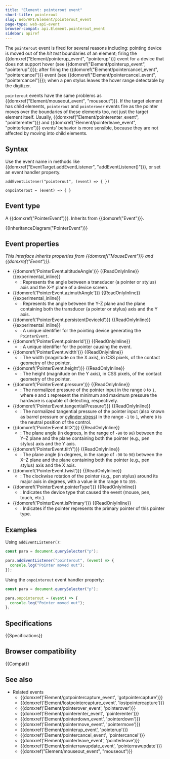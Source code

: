 ```yaml
---
title: "Element: pointerout event"
short-title: pointerout
slug: Web/API/Element/pointerout_event
page-type: web-api-event
browser-compat: api.Element.pointerout_event
sidebar: apiref
---
```


The `pointerout` event is fired for several reasons including: pointing device is moved out of the _hit test_ boundaries of an element; firing the {{domxref("Element/pointerup_event", "pointerup")}} event for a device that does not support hover (see {{domxref("Element/pointerup_event", "pointerup")}}); after firing the {{domxref("Element/pointercancel_event", "pointercancel")}} event (see {{domxref("Element/pointercancel_event", "pointercancel")}}); when a pen stylus leaves the hover range detectable by the digitizer.

`pointerout` events have the same problems as {{domxref("Element/mouseout_event", "mouseout")}}. If the target element has child elements, `pointerout` and `pointerover` events fire as the pointer moves over the boundaries of these elements too, not just the target element itself. Usually, {{domxref("Element/pointerenter_event", "pointerenter")}} and {{domxref("Element/pointerleave_event", "pointerleave")}} events' behavior is more sensible, because they are not affected by moving into child elements.

## Syntax

Use the event name in methods like {{domxref("EventTarget.addEventListener", "addEventListener()")}}, or set an event handler property.

```js-nolint
addEventListener("pointerout", (event) => { })

onpointerout = (event) => { }
```

## Event type

A {{domxref("PointerEvent")}}. Inherits from {{domxref("Event")}}.

{{InheritanceDiagram("PointerEvent")}}

## Event properties

_This interface inherits properties from {{domxref("MouseEvent")}} and {{domxref("Event")}}._

- {{domxref('PointerEvent.altitudeAngle')}} {{ReadOnlyInline}} {{experimental_inline}}
  - : Represents the angle between a transducer (a pointer or stylus) axis and the X-Y plane of a device screen.
- {{domxref('PointerEvent.azimuthAngle')}} {{ReadOnlyInline}} {{experimental_inline}}
  - : Represents the angle between the Y-Z plane and the plane containing both the transducer (a pointer or stylus) axis and the Y axis.
- {{domxref('PointerEvent.persistentDeviceId')}} {{ReadOnlyInline}} {{experimental_inline}}
  - : A unique identifier for the pointing device generating the `PointerEvent`.
- {{domxref('PointerEvent.pointerId')}} {{ReadOnlyInline}}
  - : A unique identifier for the pointer causing the event.
- {{domxref('PointerEvent.width')}} {{ReadOnlyInline}}
  - : The width (magnitude on the X axis), in CSS pixels, of the contact geometry of the pointer.
- {{domxref('PointerEvent.height')}} {{ReadOnlyInline}}
  - : The height (magnitude on the Y axis), in CSS pixels, of the contact geometry of the pointer.
- {{domxref('PointerEvent.pressure')}} {{ReadOnlyInline}}
  - : The normalized pressure of the pointer input in the range `0` to `1`, where `0` and `1` represent the minimum and maximum pressure the hardware is capable of detecting, respectively.
- {{domxref('PointerEvent.tangentialPressure')}} {{ReadOnlyInline}}
  - : The normalized tangential pressure of the pointer input (also known as barrel pressure or [cylinder stress](https://en.wikipedia.org/wiki/Cylinder_stress)) in the range `-1` to `1`, where `0` is the neutral position of the control.
- {{domxref('PointerEvent.tiltX')}} {{ReadOnlyInline}}
  - : The plane angle (in degrees, in the range of `-90` to `90`) between the Y–Z plane and the plane containing both the pointer (e.g., pen stylus) axis and the Y axis.
- {{domxref('PointerEvent.tiltY')}} {{ReadOnlyInline}}
  - : The plane angle (in degrees, in the range of `-90` to `90`) between the X–Z plane and the plane containing both the pointer (e.g., pen stylus) axis and the X axis.
- {{domxref('PointerEvent.twist')}} {{ReadOnlyInline}}
  - : The clockwise rotation of the pointer (e.g., pen stylus) around its major axis in degrees, with a value in the range `0` to `359`.
- {{domxref('PointerEvent.pointerType')}} {{ReadOnlyInline}}
  - : Indicates the device type that caused the event (mouse, pen, touch, etc.).
- {{domxref('PointerEvent.isPrimary')}} {{ReadOnlyInline}}
  - : Indicates if the pointer represents the primary pointer of this pointer type.

## Examples

Using `addEventListener()`:

```js
const para = document.querySelector("p");

para.addEventListener("pointerout", (event) => {
  console.log("Pointer moved out");
});
```

Using the `onpointerout` event handler property:

```js
const para = document.querySelector("p");

para.onpointerout = (event) => {
  console.log("Pointer moved out");
};
```

## Specifications

{{Specifications}}

## Browser compatibility

{{Compat}}

## See also

- Related events
  - {{domxref('Element/gotpointercapture_event', 'gotpointercapture')}}
  - {{domxref('Element/lostpointercapture_event', 'lostpointercapture')}}
  - {{domxref('Element/pointerover_event', 'pointerover')}}
  - {{domxref('Element/pointerenter_event', 'pointerenter')}}
  - {{domxref('Element/pointerdown_event', 'pointerdown')}}
  - {{domxref('Element/pointermove_event', 'pointermove')}}
  - {{domxref('Element/pointerup_event', 'pointerup')}}
  - {{domxref('Element/pointercancel_event', 'pointercancel')}}
  - {{domxref('Element/pointerleave_event', 'pointerleave')}}
  - {{domxref('Element/pointerrawupdate_event', 'pointerrawupdate')}}
  - {{domxref("Element/mouseout_event", "mouseout")}}
